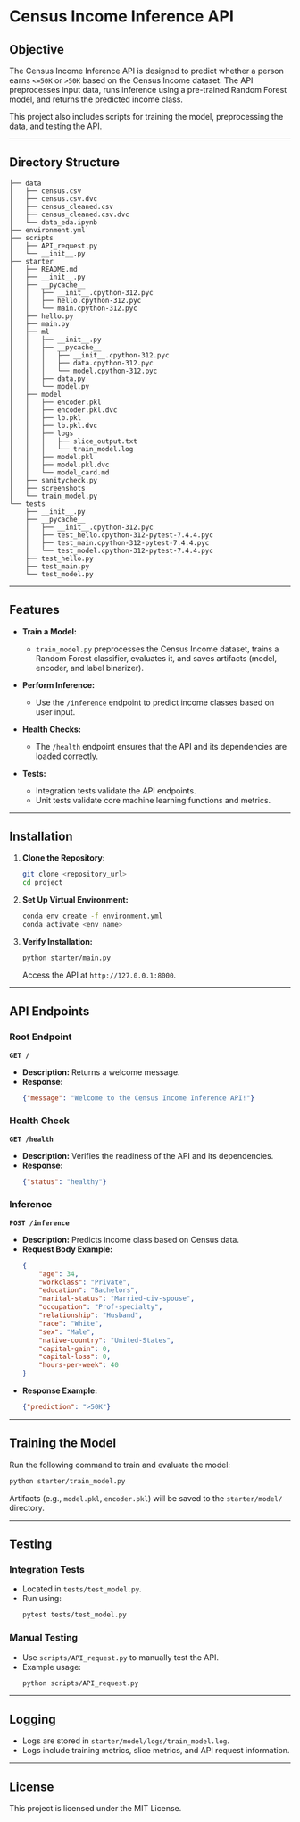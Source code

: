 # Census Income Inference API

## Objective
The Census Income Inference API is designed to predict whether a person earns `<=50K` or `>50K` based on the Census Income dataset. The API preprocesses input data, runs inference using a pre-trained Random Forest model, and returns the predicted income class.

This project also includes scripts for training the model, preprocessing the data, and testing the API.

---

## Directory Structure
```
├── data
│   ├── census.csv
│   ├── census.csv.dvc
│   ├── census_cleaned.csv
│   ├── census_cleaned.csv.dvc
│   └── data_eda.ipynb
├── environment.yml
├── scripts
│   ├── API_request.py
│   └── __init__.py
├── starter
│   ├── README.md
│   ├── __init__.py
│   ├── __pycache__
│   │   ├── __init__.cpython-312.pyc
│   │   ├── hello.cpython-312.pyc
│   │   └── main.cpython-312.pyc
│   ├── hello.py
│   ├── main.py
│   ├── ml
│   │   ├── __init__.py
│   │   ├── __pycache__
│   │   │   ├── __init__.cpython-312.pyc
│   │   │   ├── data.cpython-312.pyc
│   │   │   └── model.cpython-312.pyc
│   │   ├── data.py
│   │   └── model.py
│   ├── model
│   │   ├── encoder.pkl
│   │   ├── encoder.pkl.dvc
│   │   ├── lb.pkl
│   │   ├── lb.pkl.dvc
│   │   ├── logs
│   │   │   ├── slice_output.txt
│   │   │   └── train_model.log
│   │   ├── model.pkl
│   │   ├── model.pkl.dvc
│   │   └── model_card.md
│   ├── sanitycheck.py
│   ├── screenshots
│   └── train_model.py
└── tests
    ├── __init__.py
    ├── __pycache__
    │   ├── __init__.cpython-312.pyc
    │   ├── test_hello.cpython-312-pytest-7.4.4.pyc
    │   ├── test_main.cpython-312-pytest-7.4.4.pyc
    │   └── test_model.cpython-312-pytest-7.4.4.pyc
    ├── test_hello.py
    ├── test_main.py
    └── test_model.py
```

---

## Features
- **Train a Model:**
  - `train_model.py` preprocesses the Census Income dataset, trains a Random Forest classifier, evaluates it, and saves artifacts (model, encoder, and label binarizer).

- **Perform Inference:**
  - Use the `/inference` endpoint to predict income classes based on user input.

- **Health Checks:**
  - The `/health` endpoint ensures that the API and its dependencies are loaded correctly.

- **Tests:**
  - Integration tests validate the API endpoints.
  - Unit tests validate core machine learning functions and metrics.

---

## Installation
1. **Clone the Repository:**
   ```bash
   git clone <repository_url>
   cd project
   ```

2. **Set Up Virtual Environment:**
   ```bash
   conda env create -f environment.yml
   conda activate <env_name>
   ```

3. **Verify Installation:**
   ```bash
   python starter/main.py
   ```
   Access the API at `http://127.0.0.1:8000`.

---

## API Endpoints

### Root Endpoint
**`GET /`**
- **Description:** Returns a welcome message.
- **Response:**
  ```json
  {"message": "Welcome to the Census Income Inference API!"}
  ```

### Health Check
**`GET /health`**
- **Description:** Verifies the readiness of the API and its dependencies.
- **Response:**
  ```json
  {"status": "healthy"}
  ```

### Inference
**`POST /inference`**
- **Description:** Predicts income class based on Census data.
- **Request Body Example:**
  ```json
  {
      "age": 34,
      "workclass": "Private",
      "education": "Bachelors",
      "marital-status": "Married-civ-spouse",
      "occupation": "Prof-specialty",
      "relationship": "Husband",
      "race": "White",
      "sex": "Male",
      "native-country": "United-States",
      "capital-gain": 0,
      "capital-loss": 0,
      "hours-per-week": 40
  }
  ```
- **Response Example:**
  ```json
  {"prediction": ">50K"}
  ```

---

## Training the Model
Run the following command to train and evaluate the model:
```bash
python starter/train_model.py
```
Artifacts (e.g., `model.pkl`, `encoder.pkl`) will be saved to the `starter/model/` directory.

---

## Testing

### Integration Tests
- Located in `tests/test_model.py`.
- Run using:
  ```bash
  pytest tests/test_model.py
  ```

### Manual Testing
- Use `scripts/API_request.py` to manually test the API.
- Example usage:
  ```bash
  python scripts/API_request.py
  ```

---

## Logging
- Logs are stored in `starter/model/logs/train_model.log`.
- Logs include training metrics, slice metrics, and API request information.

---

## License
This project is licensed under the MIT License.
